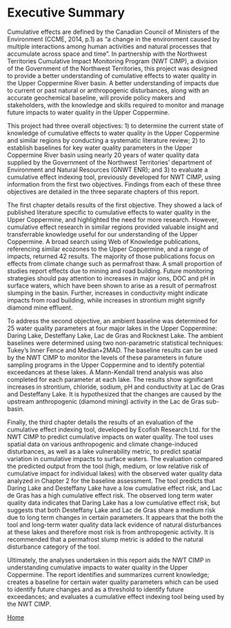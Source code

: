 ---
---

# Executive Summary

Cumulative effects are defined by the Canadian Council of Ministers of the Environment (CCME, 2014, p.1) as “a change in the environment caused by multiple interactions among human activities and natural processes that accumulate across space and time”. In partnership with the Northwest Territories Cumulative Impact Monitoring Program (NWT CIMP), a division of the Government of the Northwest Territories, this project was designed to provide a better understanding of cumulative effects to water quality in the Upper Coppermine River basin. A better understanding of impacts due to current or past natural or anthropogenic disturbances, along with an accurate geochemical baseline, will provide policy makers and stakeholders, with the knowledge and skills required to monitor and manage future impacts to water quality in the Upper Coppermine. 

This project had three overall objectives: 1) to determine the current state of knowledge of cumulative effects to water quality in the Upper Coppermine and similar regions by conducting a systematic literature review; 2) to establish baselines for key water quality parameters in the Upper Coppermine River basin using nearly 20 years of water quality data supplied by the Government of the Northwest Territories’ department of Environment and Natural Resources (GNWT ENR); and 3) to evaluate a cumulative effect indexing tool, previously developed for NWT CIMP, using information from the first two objectives. Findings from each of these three objectives are detailed in the three separate chapters of this report.

The first chapter details results of the first objective. They showed a lack of published literature specific to cumulative effects to water quality in the Upper Coppermine, and highlighted the need for more research. However, cumulative effect research in similar regions provided valuable insight and transferrable knowledge useful for our understanding of the Upper Coppermine. A broad search using Web of Knowledge publications, referencing similar ecozones to the Upper Coppermine, and a range of impacts, returned 42 results. The majority of those publications focus on effects from climate change such as permafrost thaw. A small proportion of studies report effects due to mining and road building. Future monitoring strategies should pay attention to increases in major ions, DOC and pH in surface waters, which have been shown to arise as a result of permafrost slumping in the basin. Further, increases in conductivity might indicate impacts from road building, while increases in strontium might signify diamond mine effluent. 

To address the second objective, an ambient baseline was determined for 25 water quality parameters at four major lakes in the Upper Coppermine: Daring Lake, Desteffany Lake, Lac de Gras and Rocknest Lake. The ambient baselines were determined using two non-parametric statistical techniques: Tukey’s Inner Fence and Median+2MAD. The baseline results can be used by the NWT CIMP to monitor the levels of these parameters in future sampling programs in the Upper Coppermine and to identify potential exceedances at these lakes. A Mann-Kendall trend analysis was also completed for each parameter at each lake. The results show significant increases in strontium, chloride, sodium, pH and conductivity at Lac de Gras and Desteffany Lake. It is hypothesized that the changes are caused by the upstream anthropogenic (diamond mining) activity in the Lac de Gras sub-basin. 

Finally, the third chapter details the results of an evaluation of the cumulative effect indexing tool, developed by Ecofish Research Ltd. for the NWT CIMP to predict cumulative impacts on water quality. The tool uses spatial data on various anthropogenic and climate change-induced disturbances, as well as a lake vulnerability metric, to predict spatial variation in cumulative impacts to surface waters. The evaluation compared the predicted output from the tool (high, medium, or low relative risk of cumulative impact for individual lakes) with the observed water quality data analyzed in Chapter 2 for the baseline assessment. The tool predicts that Daring Lake and Desteffany Lake have a low cumulative effect risk, and Lac de Gras has a high cumulative effect risk. The observed long term water quality data indicates that Daring Lake has a low cumulative effect risk, but suggests that both Desteffany Lake and Lac de Gras share a medium risk due to long term changes in certain parameters. It appears that the both the tool and long-term water quality data lack evidence of natural disturbances at these lakes and therefore most risk is from anthropogenic activity. It is recommended that a permafrost slump metric is added to the natural disturbance category of the tool.

Ultimately, the analyses undertaken in this report aids the NWT CIMP in understanding cumulative impacts to water quality in the Upper Coppermine. The report identifies and summarizes current knowledge; creates a baseline for certain water quality parameters which can be used to identify future changes and as a threshold to identify future exceedances; and evaluates a cumulative effect indexing tool being used by the NWT CIMP. 

[Home](README.md)
